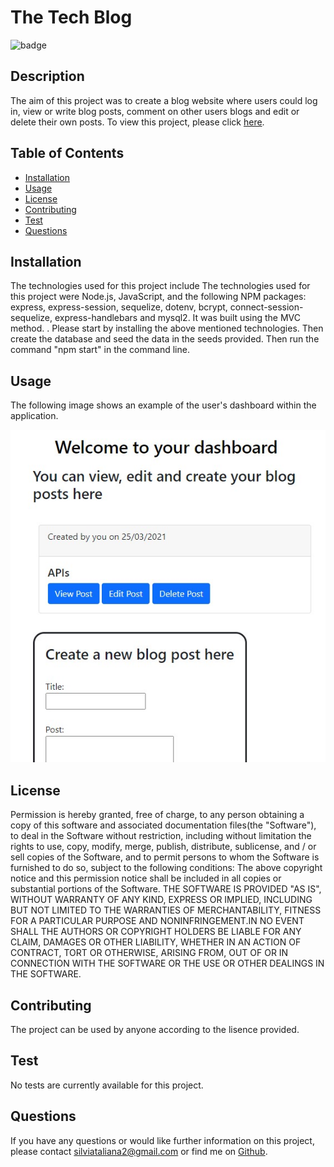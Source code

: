# The Tech Blog

![badge](https://img.shields.io/badge/License-MIT-Green)

## Description
The aim of this project was to create a blog website where users could log in, view or write blog posts, comment on other users blogs and edit or delete their own posts. To view this project, please click [here](). 

## Table of Contents 

* [Installation](#installation)
* [Usage](#usage)
* [License](#License)
* [Contributing](#contributing)
* [Test](#test)
* [Questions](#questions)

## Installation
The technologies used for this project include The technologies used for this project were Node.js, JavaScript, and the following NPM packages: express, express-session, sequelize, dotenv, bcrypt, connect-session-sequelize, express-handlebars and mysql2. It was built using the MVC method. . Please start by installing the above mentioned technologies. Then create the database and seed the data in the seeds provided. Then run the command "npm start" in the command line. 

## Usage
The following image shows an example of the user's dashboard within the application.

![pic](assets/screenshot2.jpg)

## License 
Permission is hereby granted, free of charge, to any person obtaining a copy of this software and associated documentation files(the "Software"), to deal in the Software without restriction, including without limitation the rights to use, copy, modify, merge, publish, distribute, sublicense, and / or sell copies of the Software, and to permit persons to whom the Software is furnished to do so, subject to the following conditions: The above copyright notice and this permission notice shall be included in all copies or substantial portions of the Software. THE SOFTWARE IS PROVIDED "AS IS", WITHOUT WARRANTY OF ANY KIND, EXPRESS OR IMPLIED, INCLUDING BUT NOT LIMITED TO THE WARRANTIES OF MERCHANTABILITY, FITNESS FOR A PARTICULAR PURPOSE AND NONINFRINGEMENT.IN NO EVENT SHALL THE AUTHORS OR COPYRIGHT HOLDERS BE LIABLE FOR ANY CLAIM, DAMAGES OR OTHER LIABILITY, WHETHER IN AN ACTION OF CONTRACT, TORT OR OTHERWISE, ARISING FROM, OUT OF OR IN CONNECTION WITH THE SOFTWARE OR THE USE OR OTHER DEALINGS IN THE SOFTWARE.

## Contributing
The project can be used by anyone according to the lisence provided. 

## Test
No tests are currently available for this project.

## Questions
If you have any questions or would like further information on this project, 
please contact silviataliana2@gmail.com or find me on [Github](https://github.com/silvia-taliana).
